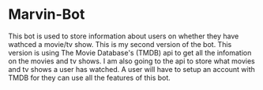 # Marvin-Bot
This bot is used to store information about users on whether they have wathced a movie/tv show.
This is my second version of the bot. This version is using The Movie Database's (TMDB) api to get all the infomation on the movies and tv shows. I am also going to the api to store what movies and tv shows a user has watched. A user will have to setup an account with TMDB for they can use all the features of this bot.
